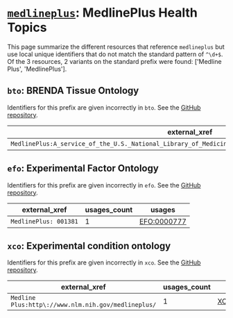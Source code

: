 # [`medlineplus`](https://bioregistry.io/medlineplus): MedlinePlus Health Topics

This page summarize the different resources that reference `medlineplus`
but use local unique identifiers that do not match the standard pattern of
`^\d+$`. Of the 3 resources,
2 variants on the standard prefix were found: ['Medline Plus', 'MedlinePlus'].

## `bto`: BRENDA Tissue Ontology

Identifiers for this prefix are given incorrectly in `bto`. See the [GitHub repository](https://github.com/BRENDA-Enzymes/BTO).

| external_xref                                                                                           |   usages_count | usages                                                    |
|---------------------------------------------------------------------------------------------------------|----------------|-----------------------------------------------------------|
| `MedlinePlus:A_service_of_the_U.S._National_Library_of_Medicine_From_the_National_Institutes_of_Health` |              1 | [BTO:0005035](http://purl.obolibrary.org/obo/BTO_0005035) |

## `efo`: Experimental Factor Ontology

Identifiers for this prefix are given incorrectly in `efo`. See the [GitHub repository](https://github.com/EBISPOT/efo/).

| external_xref         |   usages_count | usages                                              |
|-----------------------|----------------|-----------------------------------------------------|
| `MedlinePlus: 001381` |              1 | [EFO:0000777](http://www.ebi.ac.uk/efo/EFO_0000777) |

## `xco`: Experimental condition ontology

Identifiers for this prefix are given incorrectly in `xco`. See the [GitHub repository](https://github.com/rat-genome-database/XCO-experimental-condition-ontology).

| external_xref                                       |   usages_count | usages                                                    |
|-----------------------------------------------------|----------------|-----------------------------------------------------------|
| `Medline Plus:http\://www.nlm.nih.gov/medlineplus/` |              1 | [XCO:0000563](http://purl.obolibrary.org/obo/XCO_0000563) |


